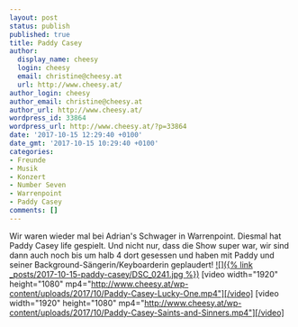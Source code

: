 ```yaml
---
layout: post
status: publish
published: true
title: Paddy Casey
author:
  display_name: cheesy
  login: cheesy
  email: christine@cheesy.at
  url: http://www.cheesy.at/
author_login: cheesy
author_email: christine@cheesy.at
author_url: http://www.cheesy.at/
wordpress_id: 33864
wordpress_url: http://www.cheesy.at/?p=33864
date: '2017-10-15 12:29:40 +0100'
date_gmt: '2017-10-15 10:29:40 +0100'
categories:
- Freunde
- Musik
- Konzert
- Number Seven
- Warrenpoint
- Paddy Casey
comments: []
---
```

Wir waren wieder mal bei Adrian's Schwager in Warrenpoint. Diesmal hat Paddy Casey life gespielt. Und nicht nur, dass die Show super war, wir sind dann auch noch bis um halb 4 dort gesessen und haben mit Paddy und seiner Background-Sängerin/Keyboarderin geplaudert!
[![]({% link _posts/2017-10-15-paddy-casey/DSC_0241.jpg %})](http://www.cheesy.at/fotos/events/2017-2/paddy-casey/)
[video width="1920" height="1080" mp4="http://www.cheesy.at/wp-content/uploads/2017/10/Paddy-Casey-Lucky-One.mp4"][/video]
[video width="1920" height="1080" mp4="http://www.cheesy.at/wp-content/uploads/2017/10/Paddy-Casey-Saints-and-Sinners.mp4"][/video]
